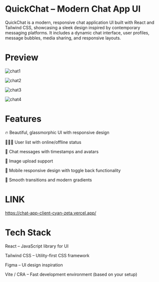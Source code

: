 # QuickChat – Modern Chat App UI
QuickChat is a modern, responsive chat application UI built with React and Tailwind CSS, showcasing a sleek design inspired by contemporary messaging platforms. It includes a dynamic chat interface, user profiles, message bubbles, media sharing, and responsive layouts.


# Preview

![chat1](https://github.com/user-attachments/assets/2fa2fbdd-399a-4707-a51d-b119163b2fe2)

![chat2](https://github.com/user-attachments/assets/f1df4441-7ee2-4508-9866-42dee099d2dd)

![chat3](https://github.com/user-attachments/assets/1cfce3f5-a160-423b-8eec-ee5ed3152ab4)

![chat4](https://github.com/user-attachments/assets/4a1a77ca-5483-4eff-896b-fd04d4418e24)


# Features
🔥 Beautiful, glassmorphic UI with responsive design

🧑‍🤝‍🧑 User list with online/offline status

💬 Chat messages with timestamps and avatars

📸 Image upload support

📱 Mobile responsive design with toggle back functionality

🌙 Smooth transitions and modern gradients


# LINK

https://chat-app-client-cyan-zeta.vercel.app/

# Tech Stack

React – JavaScript library for UI

Tailwind CSS – Utility-first CSS framework

Figma – UI design inspiration

Vite / CRA – Fast development environment (based on your setup)

